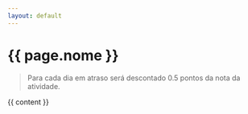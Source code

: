 ```yaml
---
layout: default
---
```


<h1> {{ page.nome }} </h1>


<blockquote class="warning">
    <p> Para cada dia em atraso será descontado 0.5 pontos da nota da atividade.</p>
</blockquote>

{{ content }}




